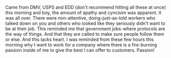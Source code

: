 Came from DMV, USPS and EDD (don't recommend hitting all these at once) this morning and boy, the amount of apathy and cyncisim was apparent. It was all over. There were non-attentive, doing-just-as-told workers who talked down on you and others who looked like they seriously didn't want to be at their job. 
This reminded me that government jobs-where protocols are the way of things. And that they are called to make sure people follow them or else. And this lacks heart. I was reminded from these few hours this morning why I want to work for a company where there is a fire-burning passion 
inside of me to give the best I can offer to customers. Passion!
